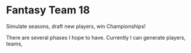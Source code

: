 # Fantasy Team 18

Simulate seasons, draft new players, win Championships!

There are several phases I hope to have. Currently I can generate players, teams, 